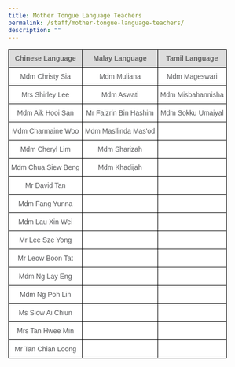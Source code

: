 ```yaml
---
title: Mother Tongue Language Teachers
permalink: /staff/mother-tongue-language-teachers/
description: ""
---
```

<style type="text/css">
.tg  {border-collapse:collapse;border-spacing:0;}
.tg td{border-color:black;border-style:solid;border-width:1px;font-family:Arial, sans-serif;font-size:14px;
  overflow:hidden;padding:10px 5px;word-break:normal;}
.tg th{border-color:black;border-style:solid;border-width:1px;font-family:Arial, sans-serif;font-size:14px;
  font-weight:normal;overflow:hidden;padding:10px 5px;word-break:normal;}
.tg .tg-imuo{background-color:#FFF;color:#58595B;text-align:center;vertical-align:top}
.tg .tg-feqv{background-color:#DDD;color:#666;font-weight:bold;text-align:center;vertical-align:middle}
.tg .tg-a6j4{background-color:#FFF;color:#58595B;text-align:center;vertical-align:middle}
</style>
<table class="tg">
<tbody>
  <tr>
    <td class="tg-feqv"><span style="color:#666;background-color:#DDD">Chinese Language</span></td>
    <td class="tg-feqv"><span style="color:#666;background-color:#DDD">Malay Language</span></td>
    <td class="tg-feqv"><span style="color:#666;background-color:#DDD">Tamil Language</span></td>
  </tr>
  <tr>
    <td class="tg-imuo"><span style="font-weight:normal">Mdm Christy Sia</span></td>
    <td class="tg-imuo"><span style="font-weight:normal">Mdm Muliana</span></td>
    <td class="tg-imuo"><span style="font-weight:normal">Mdm Mageswari</span></td>
  </tr>
  <tr>
    <td class="tg-a6j4">Mrs Shirley Lee<br></td>
    <td class="tg-a6j4">Mdm Aswati</td>
    <td class="tg-a6j4">Mdm Misbahannisha</td>
  </tr>
  <tr>
    <td class="tg-a6j4">Mdm Aik Hooi San<br></td>
    <td class="tg-a6j4">Mr Faizrin Bin Hashim<br></td>
    <td class="tg-a6j4">Mdm Sokku Umaiyal</td>
  </tr>
  <tr>
    <td class="tg-a6j4">Mdm Charmaine Woo<br></td>
    <td class="tg-a6j4">Mdm Mas'linda Mas'od<br></td>
    <td class="tg-imuo"></td>
  </tr>
  <tr>
    <td class="tg-a6j4">Mdm Cheryl Lim<br></td>
    <td class="tg-imuo"><span style="font-weight:normal">Mdm Sharizah</span></td>
    <td class="tg-imuo"></td>
  </tr>
  <tr>
    <td class="tg-a6j4">Mdm Chua Siew Beng<br></td>
    <td class="tg-a6j4">Mdm Khadijah</td>
    <td class="tg-imuo"></td>
  </tr>
  <tr>
    <td class="tg-imuo">Mr David Tan<br></td>
    <td class="tg-imuo"></td>
    <td class="tg-imuo"></td>
  </tr>
  <tr>
    <td class="tg-a6j4">Mdm Fang Yunna<br></td>
    <td class="tg-imuo"></td>
    <td class="tg-imuo"></td>
  </tr>
  <tr>
    <td class="tg-a6j4">Mdm Lau Xin Wei<br></td>
    <td class="tg-imuo"></td>
    <td class="tg-imuo"></td>
  </tr>
  <tr>
    <td class="tg-a6j4">Mr Lee Sze Yong<br></td>
    <td class="tg-imuo"></td>
    <td class="tg-imuo"></td>
  </tr>
  <tr>
    <td class="tg-a6j4">Mr Leow Boon Tat<br></td>
    <td class="tg-imuo"></td>
    <td class="tg-imuo"></td>
  </tr>
  <tr>
    <td class="tg-a6j4">Mdm Ng Lay Eng<br></td>
    <td class="tg-imuo"></td>
    <td class="tg-imuo"></td>
  </tr>
  <tr>
    <td class="tg-a6j4">Mdm Ng Poh Lin<br></td>
    <td class="tg-imuo"></td>
    <td class="tg-a6j4"></td>
  </tr>
  <tr>
    <td class="tg-a6j4">Ms Siow Ai Chiun<br></td>
    <td class="tg-a6j4"></td>
    <td class="tg-a6j4"></td>
  </tr>
  <tr>
    <td class="tg-a6j4">Mrs Tan Hwee Min </td>
    <td class="tg-a6j4"> </td>
    <td class="tg-a6j4"> </td>
  </tr>
  <tr>
    <td class="tg-a6j4">Mr Tan Chian Loong </td>
    <td class="tg-a6j4"> </td>
    <td class="tg-a6j4"> </td>
  </tr>
</tbody>
</table>